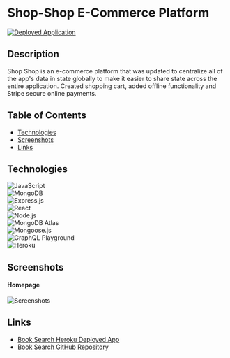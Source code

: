 # Shop-Shop E-Commerce Platform

<a href="https://shop-shop-bds.herokuapp.com/">![Deployed Application](https://img.shields.io/badge/Deployed%20App-orange.svg)</a>

## Description
Shop Shop is an e-commerce platform that was updated to centralize all of the app's data in state globally to make it easier to share state across the entire application. Created shopping cart, added offline functionality and Stripe secure online payments.

## Table of Contents
* [Technologies](#technologies)
* [Screenshots](#screenshots)
* [Links](#links)

## Technologies
![JavaScript](https://img.shields.io/badge/JavaScript-F7DF1E?style=for-the-badge&logo=javascript&logoColor=black)  
![MongoDB](https://img.shields.io/badge/MongoDB-4EA94B?style=for-the-badge&logo=mongodb&logoColor=white)  
![Express.js](https://img.shields.io/badge/Express.js-404D59?style=for-the-badge)  
![React](https://img.shields.io/badge/React-20232A?style=for-the-badge&logo=react&logoColor=61DAFB)  
![Node.js](https://img.shields.io/badge/Node.js-43853D?style=for-the-badge&logo=node.js&logoColor=white)  
![MongoDB Atlas](https://img.shields.io/badge/MongoDB%20Atlas-4EA94B?style=for-the-badge&logo=mongodb&logoColor=white)  
![Mongoose.js](https://img.shields.io/badge/Mongoose.js-880000?style=for-the-badge)  
![GraphQL Playground](https://img.shields.io/badge/GraphQL-FF4500?style=for-the-badge)   
![Heroku](https://img.shields.io/badge/Heroku-430098?style=for-the-badge&logo=heroku&logoColor=white)  

## Screenshots
#### Homepage
![Screenshots](./client/src/assets/screenshot_shop-shop_homepage.png)


## Links
* [Book Search Heroku Deployed App](https://shop-shop-bds.herokuapp.com/)
* [Book Search GitHub Repository](https://github.com/bspiewak6/shop-shop)
